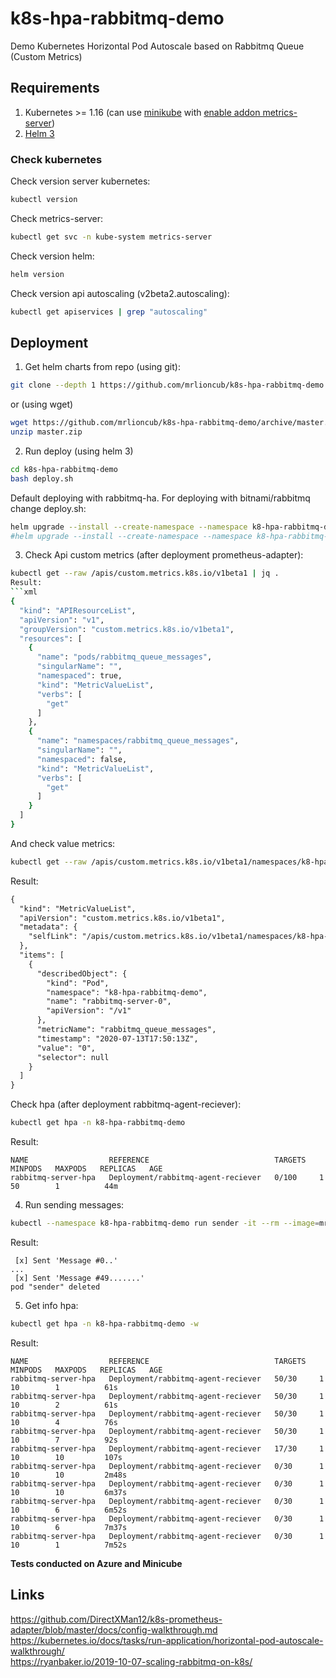 # k8s-hpa-rabbitmq-demo

Demo Kubernetes Horizontal Pod Autoscale based on Rabbitmq Queue (Custom Metrics)

## Requirements

  1. Kubernetes >= 1.16 (can use [minikube](https://kubernetes.io/docs/tasks/tools/install-minikube/) with [enable addon metrics-server](https://kubernetes.io/docs/tutorials/hello-minikube/#enable-addons))
  2. [Helm 3](https://helm.sh/docs/intro/install/)

### Check kubernetes

Check version server kubernetes:
```bash
kubectl version
```
Check metrics-server:
```bash
kubectl get svc -n kube-system metrics-server
```
Check version helm:
```bash
helm version
```
Check version api autoscaling (v2beta2.autoscaling):
```bash
kubectl get apiservices | grep "autoscaling"
```

## Deployment

1. Get helm charts from repo (using git):
```bash
git clone --depth 1 https://github.com/mrlioncub/k8s-hpa-rabbitmq-demo.git
```
or (using wget)
```bash
wget https://github.com/mrlioncub/k8s-hpa-rabbitmq-demo/archive/master.zip
unzip master.zip
```
2. Run deploy (using helm 3)
```bash
cd k8s-hpa-rabbitmq-demo
bash deploy.sh
```
Default deploying with rabbitmq-ha. For deploying with bitnami/rabbitmq change deploy.sh:
```bash
helm upgrade --install --create-namespace --namespace k8-hpa-rabbitmq-demo rabbitmq-server bitnami/rabbitmq -f charts/rabbitmq/values.yaml
#helm upgrade --install --create-namespace --namespace k8-hpa-rabbitmq-demo rabbitmq-server stable/rabbitmq-ha -f charts/rabbitmq-ha/values.yaml
```

3. Check
Api custom metrics (after deployment prometheus-adapter):
```bash
kubectl get --raw /apis/custom.metrics.k8s.io/v1beta1 | jq .
Result:
```xml
{
  "kind": "APIResourceList",
  "apiVersion": "v1",
  "groupVersion": "custom.metrics.k8s.io/v1beta1",
  "resources": [
    {
      "name": "pods/rabbitmq_queue_messages",
      "singularName": "",
      "namespaced": true,
      "kind": "MetricValueList",
      "verbs": [
        "get"
      ]
    },
    {
      "name": "namespaces/rabbitmq_queue_messages",
      "singularName": "",
      "namespaced": false,
      "kind": "MetricValueList",
      "verbs": [
        "get"
      ]
    }
  ]
}
```
And check value metrics:
```bash
kubectl get --raw /apis/custom.metrics.k8s.io/v1beta1/namespaces/k8-hpa-rabbitmq-demo/pods/rabbitmq-server-0/rabbitmq_queue_messages | jq .
```
Result:
```xml
{
  "kind": "MetricValueList",
  "apiVersion": "custom.metrics.k8s.io/v1beta1",
  "metadata": {
    "selfLink": "/apis/custom.metrics.k8s.io/v1beta1/namespaces/k8-hpa-rabbitmq-demo/pods/rabbitmq-server-0/rabbitmq_queue_messages"
  },
  "items": [
    {
      "describedObject": {
        "kind": "Pod",
        "namespace": "k8-hpa-rabbitmq-demo",
        "name": "rabbitmq-server-0",
        "apiVersion": "/v1"
      },
      "metricName": "rabbitmq_queue_messages",
      "timestamp": "2020-07-13T17:50:13Z",
      "value": "0",
      "selector": null
    }
  ]
}
```
Check hpa (after deployment rabbitmq-agent-reciever):
```bash
kubectl get hpa -n k8-hpa-rabbitmq-demo
```
Result:
```
NAME                  REFERENCE                            TARGETS   MINPODS   MAXPODS   REPLICAS   AGE
rabbitmq-server-hpa   Deployment/rabbitmq-agent-reciever   0/100     1         50        1          44m
```
4. Run sending messages:
```bash
kubectl --namespace k8-hpa-rabbitmq-demo run sender -it --rm --image=mrlioncub/rabbitmq-agent --restart=Never sender 50
```
Result:
```
 [x] Sent 'Message #0..'
...
 [x] Sent 'Message #49.......'
pod "sender" deleted
```
5. Get info hpa:
```bash
kubectl get hpa -n k8-hpa-rabbitmq-demo -w
```
Result:
```
NAME                  REFERENCE                            TARGETS   MINPODS   MAXPODS   REPLICAS   AGE
rabbitmq-server-hpa   Deployment/rabbitmq-agent-reciever   50/30     1         10        1          61s
rabbitmq-server-hpa   Deployment/rabbitmq-agent-reciever   50/30     1         10        2          61s
rabbitmq-server-hpa   Deployment/rabbitmq-agent-reciever   50/30     1         10        4          76s
rabbitmq-server-hpa   Deployment/rabbitmq-agent-reciever   50/30     1         10        7          92s
rabbitmq-server-hpa   Deployment/rabbitmq-agent-reciever   17/30     1         10        10         107s
rabbitmq-server-hpa   Deployment/rabbitmq-agent-reciever   0/30      1         10        10         2m48s
rabbitmq-server-hpa   Deployment/rabbitmq-agent-reciever   0/30      1         10        10         6m37s
rabbitmq-server-hpa   Deployment/rabbitmq-agent-reciever   0/30      1         10        6          6m52s
rabbitmq-server-hpa   Deployment/rabbitmq-agent-reciever   0/30      1         10        6          7m37s
rabbitmq-server-hpa   Deployment/rabbitmq-agent-reciever   0/30      1         10        1          7m52s
```

__Tests conducted on Azure and Minicube__

## Links

https://github.com/DirectXMan12/k8s-prometheus-adapter/blob/master/docs/config-walkthrough.md  
https://kubernetes.io/docs/tasks/run-application/horizontal-pod-autoscale-walkthrough/  
https://ryanbaker.io/2019-10-07-scaling-rabbitmq-on-k8s/  

